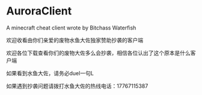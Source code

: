 # AuroraClient

A minecraft cheat client wrote by Bitchass Waterfish

欢迎收看由你们亲爱的废物水鱼大佐独家赞助抄袭的客户端

欢迎各位下载查看你们的废物大佐多么会抄袭，相信各位认出了这个原本是什么客户端

如果看到水鱼大佐，请务必duel一句L

如果遇到抄袭问题请拨打水鱼大佐的热线电话：17767115387
